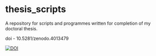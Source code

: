 # thesis_scripts
A repository for scripts and programmes written for completion of my doctoral thesis.

doi - 10.5281/zenodo.4013479

[![DOI](https://zenodo.org/badge/DOI/10.5281/zenodo.4013479.svg)](https://doi.org/10.5281/zenodo.4013479)
